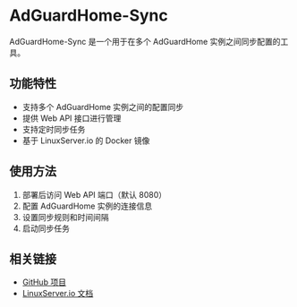 # AdGuardHome-Sync

AdGuardHome-Sync 是一个用于在多个 AdGuardHome 实例之间同步配置的工具。

## 功能特性

- 支持多个 AdGuardHome 实例之间的配置同步
- 提供 Web API 接口进行管理
- 支持定时同步任务
- 基于 LinuxServer.io 的 Docker 镜像

## 使用方法

1. 部署后访问 Web API 端口（默认 8080）
2. 配置 AdGuardHome 实例的连接信息
3. 设置同步规则和时间间隔
4. 启动同步任务

## 相关链接

- [GitHub 项目](https://github.com/bakito/adguardhome-sync)
- [LinuxServer.io 文档](https://docs.linuxserver.io/images/docker-adguardhome-sync/) 